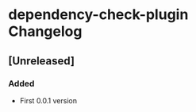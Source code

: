 <!-- Keep a Changelog guide -> https://keepachangelog.com -->

# dependency-check-plugin Changelog

## [Unreleased]
### Added
- First 0.0.1 version

